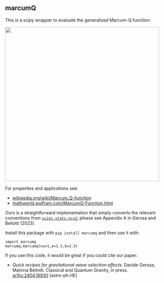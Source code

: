 ## marcumQ

This is a scipy wrapper to evaluate the generalized Marcum-Q function:

<img src="https://github.com/dgerosa/marcumq/assets/7237041/701bacaf-f1b8-4bc6-8946-c968bb8bf8f3" width="500">

For properties and applications see:

- [wikipedia.org/wiki/Marcum_Q-function](https://en.wikipedia.org/wiki/Marcum_Q-function)
- [mathworld.wolfram.com/MarcumQ-Function.html](https://mathworld.wolfram.com/MarcumQ-Function.html)

Ours is a straightforward implementation that simply converts the relevant conventions from [`scipy.stats.ncx2`](https://docs.scipy.org/doc/scipy/reference/generated/scipy.stats.ncx2.html); please see Appendix A in Gerosa and Bellotti (2023).

Install this package with `pip install marcumq` and then use it with:

```
import marcumq
marcumq.marcumq(nu=1,a=1.5,b=2.5)
```

If you use this code, it would be great if you could cite our paper:

- _Quick recipes for gravitational-wave selection effects._ Davide Gerosa, Malvina Bellotti. 
Classical and Quantum Gravity, in press. [arXiv:2404.16930](https://arxiv.org/abs/2404.16930) [astro-ph.HE]


